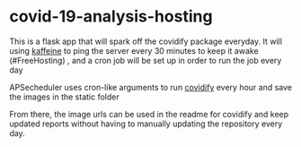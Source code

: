 # covid-19-analysis-hosting
This is a flask app that will spark off the covidify package everyday. It will using [kaffeine](https://kaffeine.herokuapp.com/) to ping the server every 30 minutes to keep it awake (#FreeHosting) , and a cron job will be set up in order to run the job every day 

APSecheduler uses cron-like arguments to run [covidify](https://github.com/AaronWard/covid-19-analysis) every hour and save the images in the static folder

From there, the image urls can be used in the readme for covidify and keep updated reports without having to manually updating the repository every day. 